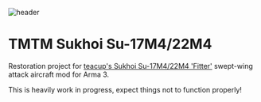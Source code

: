 ![header](https://user-images.githubusercontent.com/7237119/231905913-e2ca5ad1-1054-4a7a-b93c-7990ce140e0c.PNG)

# TMTM Sukhoi Su-17M4/22M4
Restoration project for [teacup's Sukhoi Su-17M4/22M4 'Fitter'](https://forums.bohemia.net/forums/topic/169168-sukhoi-22m4-soviet-attack-aircraft/) swept-wing attack aircraft mod for Arma 3.

This is heavily work in progress, expect things not to function properly!
